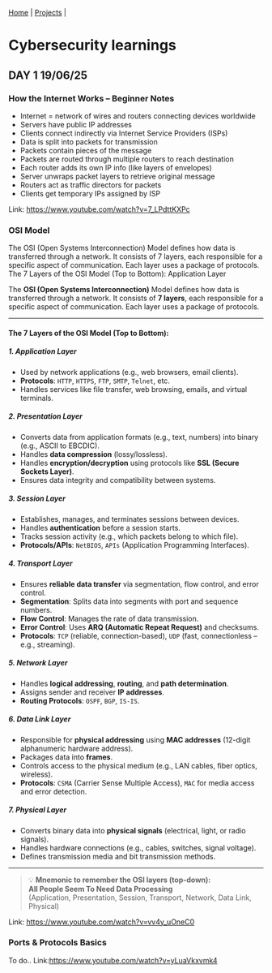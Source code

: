 [Home](index.md) | [Projects](projects.md) |

# Cybersecurity learnings

## DAY 1 19/06/25
### How the Internet Works – Beginner Notes
- Internet = network of wires and routers connecting devices worldwide  
- Servers have public IP addresses  
- Clients connect indirectly via Internet Service Providers (ISPs)  
- Data is split into packets for transmission  
- Packets contain pieces of the message  
- Packets are routed through multiple routers to reach destination  
- Each router adds its own IP info (like layers of envelopes)  
- Server unwraps packet layers to retrieve original message  
- Routers act as traffic directors for packets  
- Clients get temporary IPs assigned by ISP

Link: https://www.youtube.com/watch?v=7_LPdttKXPc

### OSI Model
The OSI (Open Systems Interconnection) Model defines how data is transferred through a network. It consists of 7 layers, each responsible for a specific aspect of communication. Each layer uses a package of protocols.
The 7 Layers of the OSI Model (Top to Bottom):
Application Layer

The **OSI (Open Systems Interconnection)** Model defines how data is transferred through a network. It consists of **7 layers**, each responsible for a specific aspect of communication. Each layer uses a package of protocols.

---

#### The 7 Layers of the OSI Model (Top to Bottom):

##### 1. Application Layer
- Used by network applications (e.g., web browsers, email clients).
- **Protocols**: `HTTP`, `HTTPS`, `FTP`, `SMTP`, `Telnet`, etc.
- Handles services like file transfer, web browsing, emails, and virtual terminals.

##### 2. Presentation Layer
- Converts data from application formats (e.g., text, numbers) into binary (e.g., ASCII to EBCDIC).
- Handles **data compression** (lossy/lossless).
- Handles **encryption/decryption** using protocols like **SSL (Secure Sockets Layer)**.
- Ensures data integrity and compatibility between systems.

##### 3. Session Layer
- Establishes, manages, and terminates sessions between devices.
- Handles **authentication** before a session starts.
- Tracks session activity (e.g., which packets belong to which file).
- **Protocols/APIs**: `NetBIOS`, `APIs` (Application Programming Interfaces).

##### 4. Transport Layer
- Ensures **reliable data transfer** via segmentation, flow control, and error control.
- **Segmentation**: Splits data into segments with port and sequence numbers.
- **Flow Control**: Manages the rate of data transmission.
- **Error Control**: Uses **ARQ (Automatic Repeat Request)** and checksums.
- **Protocols**: `TCP` (reliable, connection-based), `UDP` (fast, connectionless – e.g., streaming).

##### 5. Network Layer
- Handles **logical addressing**, **routing**, and **path determination**.
- Assigns sender and receiver **IP addresses**.
- **Routing Protocols**: `OSPF`, `BGP`, `IS-IS`.

##### 6. Data Link Layer
- Responsible for **physical addressing** using **MAC addresses** (12-digit alphanumeric hardware address).
- Packages data into **frames**.
- Controls access to the physical medium (e.g., LAN cables, fiber optics, wireless).
- **Protocols**: `CSMA` (Carrier Sense Multiple Access), `MAC` for media access and error detection.

##### 7. Physical Layer
- Converts binary data into **physical signals** (electrical, light, or radio signals).
- Handles hardware connections (e.g., cables, switches, signal voltage).
- Defines transmission media and bit transmission methods.

---

> 💡 **Mnemonic to remember the OSI layers (top-down):**  
**All People Seem To Need Data Processing**  
(Application, Presentation, Session, Transport, Network, Data Link, Physical)

Link: https://www.youtube.com/watch?v=vv4y_uOneC0

### Ports & Protocols Basics
To do..
Link:https://www.youtube.com/watch?v=yLuaVkxvmk4
